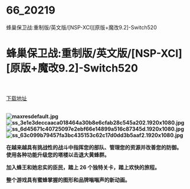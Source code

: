 # 66_20219
蜂巢保卫战:重制版/英文版/[NSP-XCI][原版+魔改9.2]-Switch520
# 蜂巢保卫战:重制版/英文版/[NSP-XCI][原版+魔改9.2]-Switch520
 <br/></br>
[下载地址](https://www.switch520.cc/article/20219 "下载地址")
<br/></br>

<p><strong><img title="maxresdefault.jpg" src="https://www.switch520.cc/muke_img/2021_07_14_00f213c69e4fa.jpg" alt="maxresdefault.jpg"></strong><br>
<strong><img title="ss_3e1e3deccaaca018464a30b8e6cfab28c545a202.1920x1080.jpg" src="https://www.switch520.cc/muke_img/2021_07_14_e6c4a4b3af782.jpg" alt="ss_3e1e3deccaaca018464a30b8e6cfab28c545a202.1920x1080.jpg"></strong><br>
<strong><img title="ss_6d45671c40725097e2ebf66e14899a516c87345d.1920x1080.jpg" src="https://www.switch520.cc/muke_img/2021_07_14_940d8ea8ebb23.jpg" alt="ss_6d45671c40725097e2ebf66e14899a516c87345d.1920x1080.jpg"></strong><br>
<strong><img title="ss_63c099b79457fa3bc435153c62c17d0dd3b5aaf2.1920x1080.jpg" src="https://www.switch520.cc/muke_img/2021_07_14_f2260246c6fb8.jpg" alt="ss_63c099b79457fa3bc435153c62c17d0dd3b5aaf2.1920x1080.jpg">&nbsp;</strong></p>
<p><strong>在越来越具有挑战性的战斗中指挥您的部队、管理您的资源并改善您的防御。</strong><br>
<strong>使用各种功能升级您的塔楼以击退大黄蜂群。</strong></p>
<p><strong>加入蜂王和她忠实的臣民，踏上 26 个独特关卡，踏上欢快的旅程。</strong></p>
<p><strong>整个游戏具有蜜蜂掌握的图形和品牌嗡嗡声的新动画。</strong></p>
